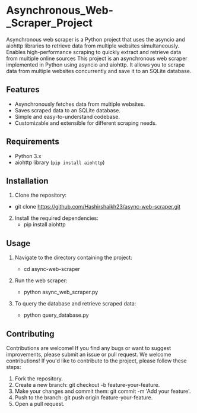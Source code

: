 # Asynchronous_Web-_Scraper_Project
Asynchronous web scraper is a Python project that uses the asyncio and aiohttp libraries to retrieve data from multiple websites simultaneously. Enables high-performance scraping to quickly extract and retrieve data from multiple online sources
This project is an asynchronous web scraper implemented in Python using asyncio and aiohttp. It allows you to scrape data from multiple websites concurrently and save it to an SQLite database.

## Features

- Asynchronously fetches data from multiple websites.
- Saves scraped data to an SQLite database.
- Simple and easy-to-understand codebase.
- Customizable and extensible for different scraping needs.

## Requirements

- Python 3.x
- aiohttp library (`pip install aiohttp`)

## Installation

1. Clone the repository:
  - git clone https://github.com/Hashirshaikh23/async-web-scraper.git
2. Install the required dependencies:
   - pip install aiohttp

## Usage

1. Navigate to the directory containing the project:
   - cd async-web-scraper

2. Run the web scraper:
   - python async_web_scraper.py

3. To query the database and retrieve scraped data:
    - python query_database.py    


## Contributing

Contributions are welcome! If you find any bugs or want to suggest improvements, please submit an issue or pull request.
We welcome contributions! If you'd like to contribute to the project, please follow these steps:

1. Fork the repository.
2. Create a new branch: git checkout -b feature-your-feature.
3. Make your changes and commit them: git commit -m 'Add your feature'.
4. Push to the branch: git push origin feature-your-feature.
5. Open a pull request.
   

